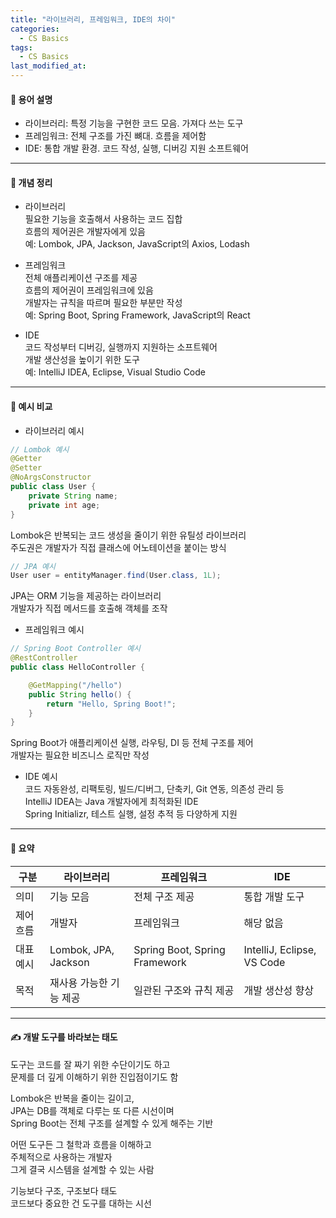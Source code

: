 ```yaml
---
title: "라이브러리, 프레임워크, IDE의 차이"
categories:
  - CS Basics
tags:
  - CS Basics
last_modified_at:
---
```

#### 📌 용어 설명
- 라이브러리: 특정 기능을 구현한 코드 모음. 가져다 쓰는 도구
- 프레임워크: 전체 구조를 가진 뼈대. 흐름을 제어함
- IDE: 통합 개발 환경. 코드 작성, 실행, 디버깅 지원 소프트웨어

---
#### 📌 개념 정리

- 라이브러리  
필요한 기능을 호출해서 사용하는 코드 집합  
흐름의 제어권은 개발자에게 있음  
예: Lombok, JPA, Jackson, JavaScript의 Axios, Lodash  

- 프레임워크  
전체 애플리케이션 구조를 제공  
흐름의 제어권이 프레임워크에 있음  
개발자는 규칙을 따르며 필요한 부분만 작성  
예: Spring Boot, Spring Framework, JavaScript의 React  

- IDE  
코드 작성부터 디버깅, 실행까지 지원하는 소프트웨어  
개발 생산성을 높이기 위한 도구  
예: IntelliJ IDEA, Eclipse, Visual Studio Code  

---  
#### 📌 예시 비교  

- 라이브러리 예시  
```java  
// Lombok 예시
@Getter
@Setter
@NoArgsConstructor
public class User {
    private String name;
    private int age;
}
```
Lombok은 반복되는 코드 생성을 줄이기 위한 유틸성 라이브러리  
주도권은 개발자가 직접 클래스에 어노테이션을 붙이는 방식

```java
// JPA 예시
User user = entityManager.find(User.class, 1L);
```
JPA는 ORM 기능을 제공하는 라이브러리  
개발자가 직접 메서드를 호출해 객체를 조작  

- 프레임워크 예시  
```java
// Spring Boot Controller 예시
@RestController
public class HelloController {

    @GetMapping("/hello")
    public String hello() {
        return "Hello, Spring Boot!";
    }
}
```
Spring Boot가 애플리케이션 실행, 라우팅, DI 등 전체 구조를 제어  
개발자는 필요한 비즈니스 로직만 작성  

- IDE 예시  
코드 자동완성, 리팩토링, 빌드/디버그, 단축키, Git 연동, 의존성 관리 등  
IntelliJ IDEA는 Java 개발자에게 최적화된 IDE  
Spring Initializr, 테스트 실행, 설정 추적 등 다양하게 지원

---
#### 📌 요약

| 구분         | 라이브러리                          | 프레임워크                          | IDE                                  |
|--------------|-------------------------------------|-------------------------------------|--------------------------------------|
| 의미         | 기능 모음                           | 전체 구조 제공                      | 통합 개발 도구                      |
| 제어 흐름     | 개발자                              | 프레임워크                          | 해당 없음                           |
| 대표 예시     | Lombok, JPA, Jackson                | Spring Boot, Spring Framework       | IntelliJ, Eclipse, VS Code          |
| 목적         | 재사용 가능한 기능 제공             | 일관된 구조와 규칙 제공             | 개발 생산성 향상                    |

---
#### ✍ 개발 도구를 바라보는 태도

도구는 코드를 잘 짜기 위한 수단이기도 하고  
문제를 더 깊게 이해하기 위한 진입점이기도 함  

Lombok은 반복을 줄이는 길이고,  
JPA는 DB를 객체로 다루는 또 다른 시선이며  
Spring Boot는 전체 구조를 설계할 수 있게 해주는 기반  

어떤 도구든 그 철학과 흐름을 이해하고  
주체적으로 사용하는 개발자  
그게 결국 시스템을 설계할 수 있는 사람

기능보다 구조, 구조보다 태도  
코드보다 중요한 건 도구를 대하는 시선
